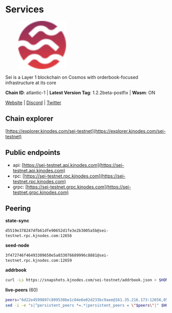 # Services

<figure><img src="https://raw.githubusercontent.com/kj89/cosmos-images/main/logos/sei.png" width="150" alt=""><figcaption></figcaption></figure>

Sei is a Layer 1 blockchain on Cosmos with orderbook-focused infrastructure at its core

**Chain ID**: atlantic-1 | **Latest Version Tag**: 1.2.2beta-postfix | **Wasm**: ON

[Website](https://www.seinetwork.io) | [Discord](https://discord.gg/sei) | [Twitter](https://twitter.com/SeiNetwork)




## Chain explorer
[https://explorer.kjnodes.com/sei-testnet](https://explorer.kjnodes.com/sei-testnet)

## Public endpoints

* api: [https://sei-testnet.api.kjnodes.com](https://sei-testnet.api.kjnodes.com)
* rpc: [https://sei-testnet.rpc.kjnodes.com](https://sei-testnet.rpc.kjnodes.com)
* grpc: [https://sei-testnet.grpc.kjnodes.com](https://sei-testnet.grpc.kjnodes.com)

## Peering

**state-sync**

```text
d5519e378247dfb61dfe90652d1fe3e2b3005a5b@sei-testnet.rpc.kjnodes.com:12656
```

**seed-node**

```text
3f472746f46493309650e5a033076689996c8881@sei-testnet.rpc.kjnodes.com:12659
```

**addrbook**
```bash
curl -Ls https://snapshots.kjnodes.com/sei-testnet/addrbook.json > $HOME/.sei/config/addrbook.json
```

**live-peers** (60)
```bash
peers="6d22e4599897c899530be1c04e6e02d233bc9aee@161.35.216.173:12656,05c5c96e0a1911b1cb0415fe3bcee6cf1f7a4395@65.108.131.190:28356,2f04f9f3e3ce6e4904c855b96ab53f31c8de769b@135.181.147.1:26656,a541b059e17aea3bd4843314937036544bd6a838@135.181.251.102:26656,55632b262f77e7bdb6aa584293e69426349ef833@65.108.78.116:12656,d530ce66d57a291c15e7cea39419eef0771c710f@65.109.11.205:24656,873a358b46b07c0c7c0280397a5ad27954a10633@162.19.238.186:26656,1dd91ce29a1f296a1e5dd9533c06a311b0b604f6@65.108.231.124:14656,794b45a9ff3d30fdf44f9277775a58f61a2a59b9@148.251.11.99:12656,5401e2589f554076c2d4eb4ca99650c6616c0a30@178.239.197.187:26656,411d4df7b86dd9737fb738e1b6a027e05256c3dc@95.217.182.223:24656,18aa77155b50a72c675bbd3f4e21ceaabbc197a5@217.76.61.182:12656,b6bbd640a7bb36a10b242d8cbd2b714371a6f790@141.94.138.48:26667,5deda0a64001c36c4f4c82f08dce7f9e9284221f@5.161.61.243:24656,bbbb471dd787b973de4804e8b805a143838fd95c@5.78.40.113:24656,38dcbc018101b0dbe5dff69f3d9aeb028fcef338@95.217.233.32:26656,8737579478ebf0342537cb9e6aa1e5220af39b09@65.108.230.245:28656,cd5fc0bf33cb7e4a16a377fcb25d9c135165cc8b@66.45.251.38:46656,b91fe8739e731d1bca270fabc5cc50ff26699c56@43.131.17.146:26656,cd69b96a93de9cb9b91fe45ffa0be4b34e3d1880@65.109.85.226:7000,9002c72bf0c83d89f564223bb9b96ccaf6a1a0fe@65.108.237.232:27656,9251342e028b0d2dd8dfc8819d6943ae2a488a2b@5.9.63.216:26656,fd8726a2d70339acd1e5a5814e232be1a2f54298@185.177.216.126:12656,c2c02622883f3f3bb56e770b795cce1776b35964@65.109.85.170:31656,3c690730729c444a197587bd9d510db138b7cf92@142.132.163.93:26656,62ecc461e078d4bd74b1e6aa0497a4ed5cdcb8c7@65.109.85.155:12656,8f09568ff49598e00e2f565d73eef45b1f5d5646@5.161.194.135:24656,d3c42977ad0ff31c70e4cc96ec8c9243a650b824@65.109.71.35:27656,1fc581acd401fb38d1f0c1a4b57ece6c096b3a98@142.132.253.112:14656,9c534ecc23549a6d2c9cd8f210dcac704c3bb4b2@65.109.112.178:27656,b1f7e49b8fd8565cab4cb4c4a0d365c5aeb19c38@65.21.225.178:26656,fd5e03e905d9ae6b146a86baef8f0b4a33bbf576@167.235.211.151:26656,086de59b17905d9390da58ab7d941372dd605040@173.249.23.196:12656,32bd80fe84f92702494976b894404663e12a7152@162.55.223.23:12656,d949da32bd77e472168a14dc65b1f9b13a075cc1@34.124.245.127:26656,cb44e5eaa41826480db16c4bd68f64c15de0eb17@155.133.27.170:12656,59f888f410408d559c730ee137a9dda048329aa1@65.21.7.111:26656,ca5ac4c16497343f9b0a27c27435ec6bd9c7dcef@52.194.8.37:26656,c5b049dfa5240037f4ddcc0e57d6ccbc69fd1857@65.108.3.234:26656,a3a1f617775cd9c9f10ca2e4f56bde44aafd9c0f@13.57.247.171:26656,38b4d78c7d6582fb170f6c19330a7e37e6964212@5.9.147.22:46656,1d5fdc2d0363701abd848baee98fc436502155c1@95.217.202.49:36656,c7b9b656be19c0d2944c14a9b2a87856c7dcc5e3@54.241.145.170:26656,3bb02c353ef3178cd6779a4b608f597538f21126@162.62.233.113:26656,b8bf7bf04a6f79f464443c68c8dc8cde874d8627@185.208.207.130:26656,fbb8ae6eb2a5bbb46d9528facf8897992a274b9e@85.193.88.208:12656,489b8ba15ba1db3f8899ef990b239e9924681060@213.239.207.175:12656,e69452a34c0b20142eaaa2571a392ae6ad371a8e@65.108.195.235:26656,07ebac18694e8026a87231a81422d9edf497c3ae@65.21.132.27:29186,d3e6b2485e788896f0001aee3b7a676f34358255@54.153.69.93:26656,27238e2f804bf28a14c186a2e0f0ceaae0d2588f@176.9.98.24:30513,ca72209dded4120da636703728832193ed3e8d87@154.53.42.141:26656,d5519e378247dfb61dfe90652d1fe3e2b3005a5b@65.109.68.190:12656,3bbf7adefda7d1b430f25759a42be2296fc7b74a@65.108.72.233:26556,e890fcf9735a3cbfb236b8c4f75d0110c9988776@65.108.136.152:29656,635c32b8c21b35b62570b4155fa9425f8e4358cf@65.108.206.45:26656,e8f7366b0c93359a241891f287552beafd69db2e@65.108.199.62:12656,853788cfa77b45d8ec7bcd33d99ae763bc707697@194.146.12.50:10143,d897e022db9f57f9017f11f307b6a9f5dcbc6e08@116.202.161.165:31656,09431fa04c2897c5f84ec2a9b215ef12f071e9d9@3.223.127.233:26656"
sed -i -e "s|^persistent_peers *=.*|persistent_peers = \"$peers\"|" $HOME/.sei/config/config.toml
```

